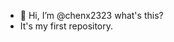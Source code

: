 - 👋 Hi, I’m @chenx2323
  what's this?
- It's my first repository. 
<!---
chenx2323/chenx2323 is a ✨ special ✨ repository because its `README.md` (this file) appears on your GitHub profile.
You can click the Preview link to take a look at your changes.
--->
